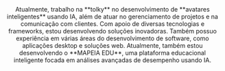 <div align="center"> 
Atualmente, trabalho na **tolky** no desenvolvimento de **avatares inteligentes** usando IA, além de atuar no gerenciamento de projetos e na comunicação com clientes. Com apoio de diversas tecnologias e frameworks, estou desenvolvendo soluções inovadoras. Também possuo experiência em várias áreas do desenvolvimento de software, como aplicações desktop e soluções web. Atualmente, também estou desenvolvendo o **MAPEIA EDU**, uma plataforma educacional inteligente focada em análises avançadas de desempenho usando IA.<br> 
</div>
